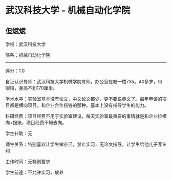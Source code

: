 # 武汉科技大学 - 机械自动化学院

## 但斌斌

学校：武汉科技大学

院系：机械自动化学院

* * *

评分：1.0

自证认识导师：武汉科技大学机械学院导师，办公室在教一楼735。40多岁，带眼镜，身高不到170厘米。

学术水平：实验室基本没有论文，中文论文都少，更不要说英文了。每年申请的项目都是横向项目，和企业合作捞钱的那种。基本上没有指导学生的能力。

科研经费：项目经费不用于实验室建设，每天实验室最重要的事情就是和企业拉横向+报账，项目经费不知去向。

学生补助：无

师生关系：特别喜欢让学生做杂活，禁止实习，无论文指导，让学生给他儿子写专利

工作时间：无特别要求

学生前途：不允许实习，放养